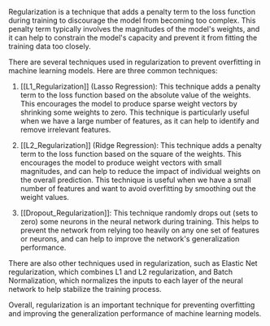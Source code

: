 Regularization is a technique that adds a penalty term to the loss function during training to discourage the model from becoming too complex. This penalty term typically involves the magnitudes of the model's weights, and it can help to constrain the model's capacity and prevent it from fitting the training data too closely.

There are several techniques used in regularization to prevent overfitting in machine learning models. Here are three common techniques:

1. [[L1_Regularization]] (Lasso Regression): This technique adds a penalty term to the loss function based on the absolute value of the weights. This encourages the model to produce sparse weight vectors by shrinking some weights to zero. This technique is particularly useful when we have a large number of features, as it can help to identify and remove irrelevant features.

2. [[L2_Regularization]] (Ridge Regression): This technique adds a penalty term to the loss function based on the square of the weights. This encourages the model to produce weight vectors with small magnitudes, and can help to reduce the impact of individual weights on the overall prediction. This technique is useful when we have a small number of features and want to avoid overfitting by smoothing out the weight values.

3. [[Dropout_Regularization]]: This technique randomly drops out (sets to zero) some neurons in the neural network during training. This helps to prevent the network from relying too heavily on any one set of features or neurons, and can help to improve the network's generalization performance.

There are also other techniques used in regularization, such as Elastic Net regularization, which combines L1 and L2 regularization, and Batch Normalization, which normalizes the inputs to each layer of the neural network to help stabilize the training process.

Overall, regularization is an important technique for preventing overfitting and improving the generalization performance of machine learning models.